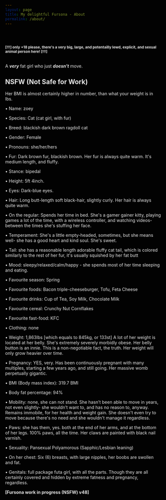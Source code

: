 ```yaml
---
layout: page
title: My delightful Fursona - About
permalink: /about/
---
```


<style>
html {
  filter: invert(1.0);
}
body {
  filter: invert(0.0);
}
img {
  filter: invert(1.0);
}
pre {
  filter: invert(1.0);
}
iframe {
  filter: invert(1.0);
}
</style>
<br>
<br>

<sup><b>[!!!] only +18 please, there's a very big, large, and potentailly lewd, explicit, and sexual animal person here! [!!!]</b></sup>
<br><br>

A <b><i>very</i></b> fat girl who just <b><i>doesn't</i></b> move.<br>

## NSFW (Not Safe for Work)

Her BMI is almost certainly higher in number, than what your weight is in lbs.


• Name: zoey

• Species: Cat (cat girl, with fur)

• Breed: blackish dark brown ragdoll cat

• Gender: Female

• Pronouns: she/her/hers

• Fur: Dark brown fur, blackish brown. Her fur is always quite warm. It's medium length, and fluffy.

• Stance: bipedal

• Height: 5ft 4inch.

• Eyes: Dark-blue eyes.

• Hair: Long butt-length soft black-hair, slightly curly. Her hair is always quite warm.

• On the regular: Spends her time in bed. She's a gamer gainer kitty, playing games a lot of the time, with a wireless controller, and watching videos- between the times she's stuffing her face.

• Temperament: She's a little empty-headed, sometimes, but she means well- she has a good heart and kind soul. She's sweet.

• Tail: she has a reasonable length adorable fluffy cat tail, which is colored similarly to the rest of her fur, it's usually squished by her fat butt

• Mood: sleepy/relaxed/calm/happy - she spends most of her time sleeping and eating.

• Favourite season: Spring

• Favourite foods: Bacon triple-cheeseburger, Tofu, Feta Cheese

• Favourite drinks: Cup of Tea, Soy Milk, Chocolate Milk

• Favourite cereal: Crunchy Nut Cornflakes

• Favourite fast-food: KFC

• Clothing: none

• Weight: 1,863lbs [which equals to 845kg, or 133st] A lot of her weight is located at her belly. She's extremely severely morbidly obese. Her belly button is an innie. This is a non-negotiable fact, the truth. Her weight will only grow heavier over time.

• Pregnancy: YES, very. Has been continuously pregnant with many multiples, starting a few years ago, and still going. Her massive womb perpetually gigantic.

• BMI (Body mass index): 319.7 BMI

• Body fat percentage: 94%

• Mobility: none, she can not stand. She hasn’t been able to move in years, not even slightly- she wouldn’t want to, and has no reason to, anyway. Remains immobile, for her health and weight gain. She doesn't even try to move because there's no need and she wouldn't manage it regardless.

• Paws: she has them, yes. both at the end of her arms, and at the bottom of her legs. 100% paws, all the time. Her claws are painted with black nail varnish.

• Sexuality: Pansexual Polyamorous (Sapphic/Lesbian leaning)

• On her chest: Six (6) breasts, with large nipples, her boobs are swollen and fat.

• Genitals: full package futa girl, with all the parts. Though they are all certainly covered and hidden by extreme fatness and pregnancy, regardless.

<b>[Fursona work in progress (NSFW) v48]</b>

